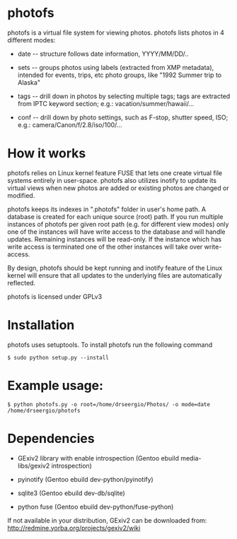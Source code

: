 photofs
=======

photofs is a virtual file system for viewing photos. photofs lists photos in
4 different modes:

  * date -- structure follows date information, YYYY/MM/DD/..

  * sets -- groups photos using labels (extracted from XMP metadata), intended
          for events, trips, etc photo groups, like "1992 Summer trip to Alaska"

  * tags -- drill down in photos by selecting multiple tags; tags are extracted
          from IPTC keyword section; e.g.: vacation/summer/hawaii/...

  * conf -- drill down by photo settings, such as F-stop, shutter speed, ISO; e.g.:
          camera/Canon/f/2.8/iso/100/...

How it works
=======

photofs relies on Linux kernel feature FUSE that lets one create virtual file
systems entirely in user-space. photofs also utilizes inotify to update its
virtual views when new photos are added or existing photos are changed or
modified.

photofs keeps its indexes in ".photofs" folder in user's home path. A database
is created for each unique source (root) path. If you run multiple instances of
photofs per given root path (e.g. for different view modes) only one of the
instances will have write access to the database and will handle updates.
Remaining instances will be read-only. If the instance which has write access is
terminated one of the other instances will take over write-access.

By design, photofs should be kept running and inotify feature of
the Linux kernel will ensure that all updates to the underlying files are
automatically reflected.


photofs is licensed under GPLv3

Installation
=======

photofs uses setuptools. To install photofs run the following command
```
$ sudo python setup.py --install
```

Example usage:
=======

```
$ python photofs.py -o root=/home/drseergio/Photos/ -o mode=date /home/drseergio/photofs
```

Dependencies
=======

  * GExiv2 library with enable introspection (Gentoo ebuild media-libs/gexiv2 introspection)

  * pyinotify (Gentoo ebuild dev-python/pyinotify)

  * sqlite3 (Gentoo ebuild dev-db/sqlite)

  * python fuse (Gentoo ebuild dev-python/fuse-python)

If not available in your distribution, GExiv2 can be downloaded from:
http://redmine.yorba.org/projects/gexiv2/wiki
